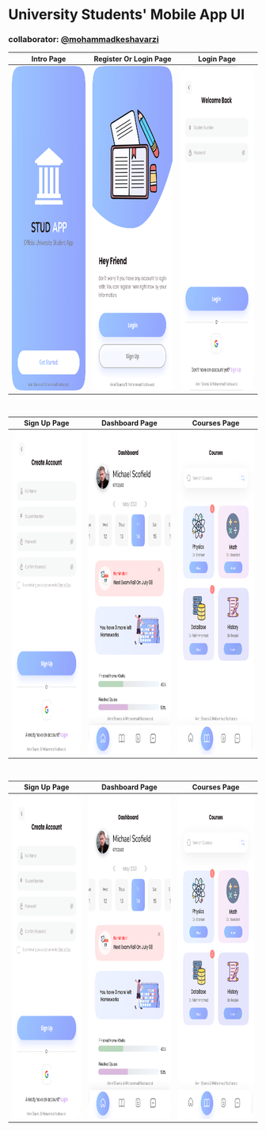 # University Students' Mobile App UI
### collaborator: <a href="https://github.com/mohammadkeshavarzi">@mohammadkeshavarzi</a>


  
  Intro Page |  Register Or Login Page | Login Page
:-------------------------:|:-------------------------:|:-------------------------:
<img src="Intro.png" height="655" width="auto"> | <img src="Reg-or-Log-Page.png" height="655" width="auto"> | <img src="login.png" height="655" width="auto"> 

<br>

  Sign Up Page |  Dashboard Page | Courses Page
:-------------------------:|:-------------------------:|:-------------------------:
<img src="sign-up.png" height="655"> | <img src="Dashboard-Page.png" height="655"> | <img src="Courses-Page.png" height="655"> 

<br>

  Sign Up Page |  Dashboard Page | Courses Page
:-------------------------:|:-------------------------:|:-------------------------:
<img src="sign-up.png" height="655"> | <img src="Dashboard-Page.png" height="655"> | <img src="Courses-Page.png" height="655"> 
